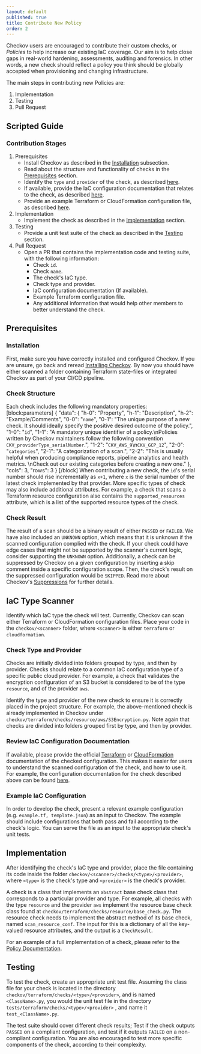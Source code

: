 ```yaml
---
layout: default
published: true
title: Contribute New Policy
order: 2
---
```

Checkov users are encouraged to contribute their custom checks, or *Policies* to help increase our existing IaC coverage.
Our aim is to help close gaps in real-world hardening, assessments, auditing and forensics. In other words, a new check should reflect a policy you think should be globally accepted when provisioning and changing infrastructure.

The main steps in contributing new Policies are:

1. Implementation
2. Testing
3. Pull Request

## Scripted Guide

### Contribution Stages

1. Prerequisites
    * Install Checkov as described in the [Installation](#installation) subsection.
    * Read about the structure and functionality of checks in the [Prerequisites](#prerequisites) section.
    * Identify the `type` and `provider` of the check, as described [here](#check-structure).
    * If available, provide the IaC configuration documentation that relates to the check, as described [here](#review-iac-configuration-documentation).
    * Provide an example Terraform or CloudFormation configuration file, as described [here](#example-Terraform-configuration).
2. Implementation
    * Implement the check as described in the [Implementation](#implementation) section.
3. Testing
    * Provide a unit test suite of the check as described in the [Testing](#testing) section.
4. Pull Request
    * Open a PR that contains the implementation code and testing suite, with the following information:
        * Check `id`.
        * Check `name`.
        * The check's IaC type.
        * Check type and provider.
        * IaC configuration documentation (If available).
        * Example Terraform configuration file.
        * Any additional information that would help other members to better understand the check.

## Prerequisites

### Installation

First, make sure you have correctly installed and configured Checkov. If you are unsure, go back and reread [Installing Checkov](doc:installing-checkov).
By now you should have either scanned a folder containing Terraform state-files or integrated Checkov as part of your CI/CD pipeline.

### Check Structure

Each check includes the following mandatory properties:
[block:parameters]
{
  "data": {
    "h-0": "Property",
    "h-1": "Description",
    "h-2": "Example/Comments",
    "0-0": "``name``",
    "0-1": "The unique purpose of a new check. It should ideally specify the positive desired outcome of the policy.",
    "1-0": "``id``",
    "1-1": "A mandatory unique identifier of a policy.\nPolicies written by Checkov maintainers follow the following convention ``CKV_providerType_serialNumber``.",
    "1-2": "`CKV_AWS_9`\n`CKV_GCP_12`",
    "2-0": "``categories``",
    "2-1": "A categorization of a scan.",
    "2-2": "This is usually helpful when producing compliance reports, pipeline analytics and health metrics. \nCheck out our existing categories before creating a new one."
  },
  "cols": 3,
  "rows": 3
}
[/block]
When contributing a new check, the `id`'s serial number should rise incrementally as `x+1`, where `x` is the serial number of the latest check implemented by that provider.
More specific types of check may also include additional attributes. For example, a check that scans a Terraform resource configuration also contains the `supported_resources` attribute, which is a list of the supported resource types of the check.

### Check Result

The result of a scan should be a binary result of either `PASSED` or `FAILED`. We have also included an `UNKNOWN` option, which means that it is unknown if the scanned configuration complied with the check. If your check could have edge cases that might not be supported by the scanner's current logic, consider supporting the `UNKNOWN` option.
Additionally, a check can be suppressed by Checkov on a given configuration by inserting a skip comment inside a specific configuration scope. Then, the check's result on the suppressed configuration would be `SKIPPED`.
Read more about Checkov's [Suppressions](doc:suppress) for further details.

## IaC Type Scanner

Identify which IaC type the check will test. Currently, Checkov can scan either Terraform or CloudFormation configuration files.
Place your code in the `checkov/<scanner>` folder, where `<scanner>` is either `terraform` or `cloudformation`.

### Check Type and Provider

Checks are initially divided into folders grouped by type, and then by provider.
Checks should relate to a common IaC configuration type of a specific public cloud provider. For example, a check that validates the encryption configuration of an S3 bucket is considered to be of the type `resource`, and of the provider `aws`.

Identify the type and provider of the new check to ensure it is correctly placed in the project structure. For example, the above-mentioned check is already implemented in Checkov under `checkov/terraform/checks/resource/aws/S3Encryption.py`.
Note again that checks are divided into folders grouped first by type, and then by provider.

### Review IaC Configuration Documentation

If available, please provide the official [Terraform](https://www.terraform.io/docs) or [CloudFormation](https://docs.aws.amazon.com/cloudformation/) documentation of the checked configuration. This makes it easier for users to understand the scanned configuration of the check, and how to use it.
For example, the configuration documentation for the check described above can be found [here](https://www.terraform.io/docs/providers/aws/r/s3_bucket.html).

### Example IaC Configuration

In order to develop the check, present a relevant example configuration (e.g. `example.tf, template.json`) as an input to Checkov. The example should include configurations that both pass and fail according to the check's logic. You can serve the file as an input to the appropriate check's unit tests.

## Implementation

After identifying the check's IaC type and provider, place the file containing its code inside the folder `checkov/<scanner>/checks/<type>/<provider>`, where `<type>` is the check's type and `<provider>` is the check's provider.

A check is a class that implements an `abstract` base check class that corresponds to a particular provider and type.
For example, all checks with the type `resource` and the provider `aws` implement the resource base check class found at `checkov/terraform/checks/resource/base_check.py`. The resource check needs to implement the abstract method of its base check, named `scan_resource_conf`. The input for this is a dictionary of all the key-valued resource attributes, and the output is a `CheckResult`.

For an example of a full implementation of a check, please refer to the [Policy Documentation](doc:custom-policies).

## Testing

To test the check, create an appropriate unit test file. Assuming the class file for your check is located in the directory `checkov/terraform/checks/<type>/<provider>`, and is named `<ClassName>.py`, you would the unit test file in the directory `tests/terraform/checks/<type>/<provider>` , and name it `test_<ClassName>.py`.

The test suite should cover different check results; Test if the check outputs `PASSED` on a compliant configuration, and test if it outputs `FAILED` on a non-compliant configuration. You are also encouraged to test more specific components of the check, according to their complexity.
